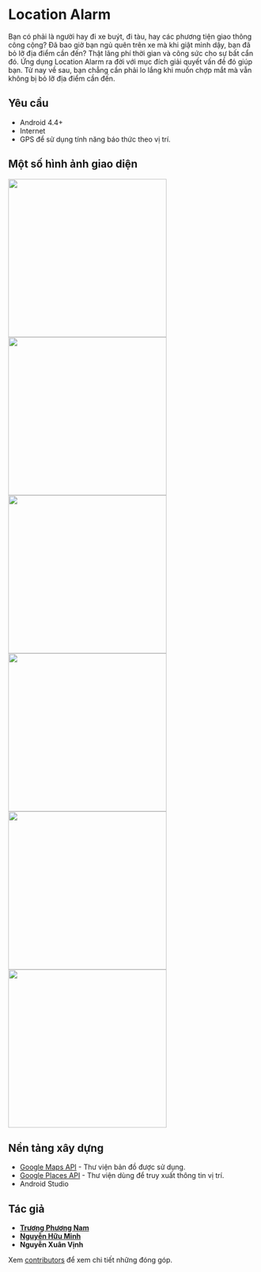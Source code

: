 # Location Alarm

Bạn có phải là người hay đi xe buýt, đi tàu, hay các phương tiện giao thông công cộng? Đã bao giờ bạn ngủ quên trên xe mà khi giật mình dậy, bạn đã bỏ lỡ địa điểm cần đến? Thật lãng phí thời gian và công sức cho sự bất cẩn đó. Ứng dụng Location Alarm ra đời với mục đích giải quyết vấn đề đó giúp bạn. Từ nay về sau, bạn chẳng cần phải lo lắng khi muốn chợp mắt mà vẫn không bị bỏ lỡ địa điểm cần đến.

## Yêu cầu

- Android 4.4+
- Internet
- GPS để sử dụng tính năng báo thức theo vị trí.

## Một số hình ảnh giao diện
<img src= "https://user-images.githubusercontent.com/35807995/57970264-79b74a80-79a9-11e9-9889-f7019bda664a.jpg" width="320"> <img src="https://user-images.githubusercontent.com/35807995/57970273-93589200-79a9-11e9-8a6e-a6b51ea8fe63.jpg" width="320">  <img src= "https://user-images.githubusercontent.com/35807995/57970280-a5d2cb80-79a9-11e9-825d-edd91e30ebb3.jpg" width="320"> <img src= "https://user-images.githubusercontent.com/35807995/57970282-af5c3380-79a9-11e9-8380-39ad688107c3.jpg" width="320">
<img src= "https://user-images.githubusercontent.com/35807995/57970287-ba16c880-79a9-11e9-9c44-b1b0366c6fcf.jpg" width="320">
<img src= "https://user-images.githubusercontent.com/35807995/57970296-c733b780-79a9-11e9-9461-cfcaeb1b3812.jpg" width="320">

## Nền tảng xây dựng

* [Google Maps API](https://developers.google.com/maps/documentation/) - Thư viện bản đồ được sử dụng.
* [Google Places API](https://developers.google.com/places/web-service/intro) - Thư viện dùng để truy xuất thông tin vị trí.
* Android Studio

## Tác giả

* [**Trương Phương Nam**](https://github.com/namnoit)
* [**Nguyễn Hữu Minh**](https://github.com/nguyenmiinh0208)
* **Nguyễn Xuân Vịnh**

Xem  [contributors](https://github.com/namnoit/maps/contributors) để xem chi tiết những đóng góp.
